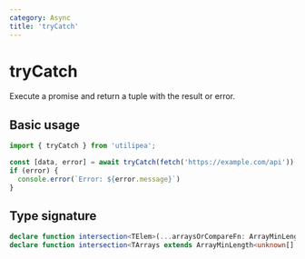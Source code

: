 ```yaml
---
category: Async
title: 'tryCatch'
---
```


# tryCatch

Execute a promise and return a tuple with the result or error.

## Basic usage

```ts
import { tryCatch } from 'utilipea';

const [data, error] = await tryCatch(fetch('https://example.com/api'))
if (error) {
  console.error(`Error: ${error.message}`)
}
 ```

## Type signature
```ts
declare function intersection<TElem>(...arraysOrCompareFn: ArrayMinLength<TElem[], 2>): TElem[];
declare function intersection<TArrays extends ArrayMinLength<unknown[], 2>>(...args: [...TArrays, CompareFn<TArrays>]): TArrays[0];
```
